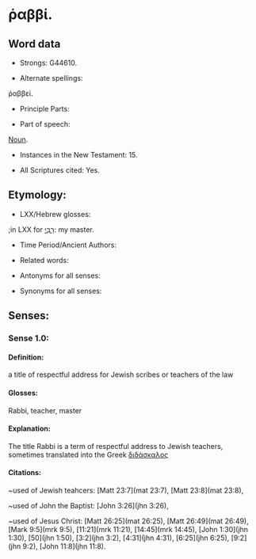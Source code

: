 # ῥαββί.

<!-- Status: S3=Needs 2nd Review -->
<!-- Lexica used for edits: BDAG LN FFN BN LSJM MM  -->

## Word data

* Strongs: G44610.

* Alternate spellings:

ῥαββεί.

* Principle Parts: 

* Part of speech: 

[Noun](http://ugg.readthedocs.io/en/latest/noun.html).

* Instances in the New Testament: 15.

* All Scriptures cited: Yes.

## Etymology: 


* LXX/Hebrew glosses: 

;in LXX for [רַבִּי](//en-uhal/H7227): my master.

* Time Period/Ancient Authors: 


* Related words: 

* Antonyms for all senses:

* Synonyms for all senses: 

## Senses: 


### Sense  1.0: 

#### Definition: 

a title of respectful address for Jewish scribes or teachers of the law

#### Glosses: 

Rabbi, teacher, master

#### Explanation: 

The title Rabbi is a term of respectful address to Jewish teachers, sometimes translated into the Greek [διδάσκαλος](../G13200/01.md)

#### Citations: 

~used of Jewish teahcers: [Matt 23:7](mat 23:7), [Matt 23:8](mat 23:8),

~used of John the Baptist: [John 3:26](jhn 3:26),

~used of Jesus Christ: [Matt 26:25](mat 26:25), [Matt 26:49](mat 26:49), [Mark 9:5](mrk 9:5), [11:21](mrk 11:21), [14:45](mrk 14:45), [John 1:30](jhn 1:30), [50](jhn 1:50), [3:2](jhn 3:2), [4:31](jhn 4:31), [6:25](jhn 6:25), [9:2](jhn 9:2), [John 11:8](jhn 11:8).